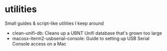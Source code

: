# utilities
Small guides & script-like utilities I keep around

* clean-unifi-db: Cleans up a UBNT Unifi database that's grown too large
* macosx-iterm2-usbserial-console: Guide to setting up USB Serial Console access on a Mac
